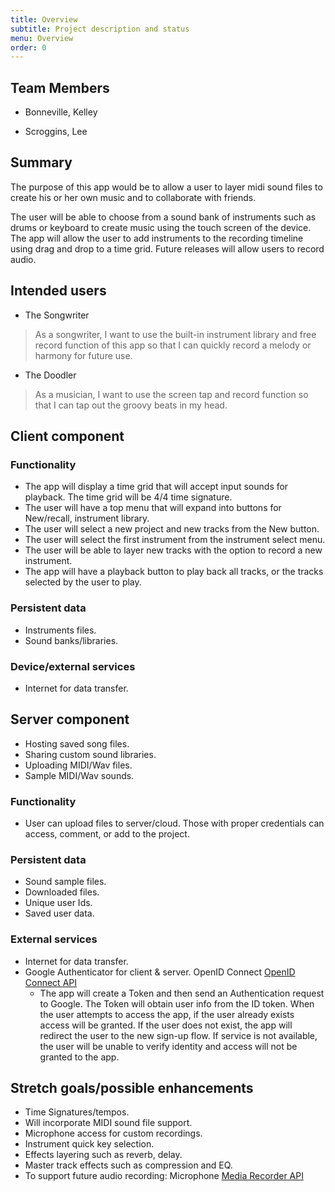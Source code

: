 ```yaml
---
title: Overview
subtitle: Project description and status
menu: Overview
order: 0
---
```


## Team Members

* Bonneville, Kelley

* Scroggins, Lee


## Summary



The purpose of this app would be to allow a user to layer midi sound files to create 
his or her own music and to collaborate with friends.

The user will be able to choose from a sound bank of instruments such as drums or keyboard to create music using the touch screen of 
the device.  The app will allow the user to add instruments to the recording timeline using drag and drop to a time grid. Future releases
will allow users to record audio.



## Intended users


*  The Songwriter

> As a songwriter, I want to use the built-in instrument library and free record function of this app so that I can quickly record a melody or harmony for future use.


*  The Doodler

> As a musician, I want to use the screen tap and record function so that I can tap out the groovy beats in my head.

## Client component

### Functionality

*  The app will display a time grid that will accept input sounds for playback.  The time grid will be 4/4 time signature.
*  The user will have a top menu that will expand into buttons for New/recall, instrument library.
*  The user will select a new project and new tracks from the New button.
*  The user will select the first instrument from the instrument select menu.
*  The user will be able to layer new tracks with the option to record a new instrument.
*  The app will have a playback button to play back all tracks, or the tracks selected by the user to play.



### Persistent data

*  Instruments files.
*  Sound banks/libraries.
  
### Device/external services

*  Internet for data transfer.

## Server component

*  Hosting saved song files.
*  Sharing custom sound libraries.
*  Uploading MIDI/Wav files.
*  Sample MIDI/Wav sounds.

### Functionality

*  User can upload files to server/cloud.  Those with proper credentials can access, comment, or add to the project.

### Persistent data

*  Sound sample files.
*  Downloaded files.
*  Unique user Ids.
*  Saved user data.

### External services

*  Internet for data transfer.
*  Google Authenticator for client & server.
   OpenID Connect <a href="https://developers.google.com/identity/protocols/oauth2/openid-connect?hl=en">OpenID Connect API</a>
   *  The app will create a Token and then send an Authentication request to Google. The Token will obtain user info from the ID token. 
      When the user attempts to access the app, if the user already exists access will be granted.  If the user does not exist, the app will redirect the user to the new sign-up flow.
      If service is not available, the user will be unable to verify identity and access will not be granted to the app.
 
## Stretch goals/possible enhancements 

* Time Signatures/tempos.
* Will incorporate MIDI sound file support.
* Microphone access for custom recordings.  
* Instrument quick key selection.
* Effects layering such as reverb, delay.
* Master track effects such as compression and EQ.
* To support future audio recording: Microphone <a href="https://developer.android.com/reference/android/media/MediaRecorder">Media Recorder API</a>

